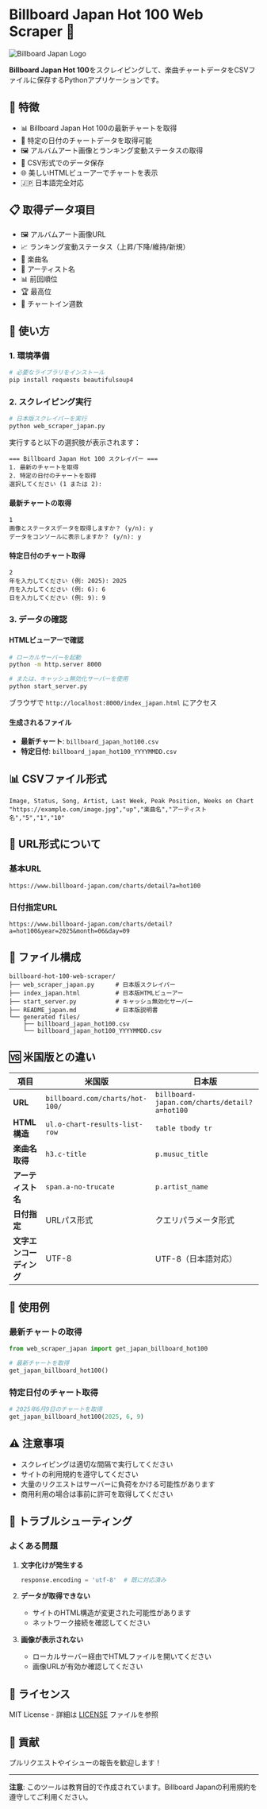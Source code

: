 # Billboard Japan Hot 100 Web Scraper 🎵

![Billboard Japan Logo](https://www.billboard-japan.com/common/img/img_header_sitelogo.png)

**Billboard Japan Hot 100**をスクレイピングして、楽曲チャートデータをCSVファイルに保存するPythonアプリケーションです。

## 🌟 特徴

- 📊 Billboard Japan Hot 100の最新チャートを取得
- 📅 特定の日付のチャートデータを取得可能
- 🖼️ アルバムアート画像とランキング変動ステータスの取得
- 📁 CSV形式でのデータ保存
- 🌐 美しいHTMLビューアーでチャートを表示
- 🇯🇵 日本語完全対応

## 📋 取得データ項目

- 🖼️ アルバムアート画像URL
- 📈 ランキング変動ステータス（上昇/下降/維持/新規）
- 🎵 楽曲名
- 👤 アーティスト名
- 📊 前回順位
- 🏆 最高位
- 📅 チャートイン週数

## 🚀 使い方

### 1. 環境準備

```bash
# 必要なライブラリをインストール
pip install requests beautifulsoup4
```

### 2. スクレイピング実行

```bash
# 日本版スクレイパーを実行
python web_scraper_japan.py
```

実行すると以下の選択肢が表示されます：

```
=== Billboard Japan Hot 100 スクレイパー ===
1. 最新のチャートを取得
2. 特定の日付のチャートを取得
選択してください (1 または 2):
```

#### 最新チャートの取得
```
1
画像とステータスデータを取得しますか？ (y/n): y
データをコンソールに表示しますか？ (y/n): y
```

#### 特定日付のチャート取得
```
2
年を入力してください (例: 2025): 2025
月を入力してください (例: 6): 6
日を入力してください (例: 9): 9
```

### 3. データの確認

#### HTMLビューアーで確認

```bash
# ローカルサーバーを起動
python -m http.server 8000

# または、キャッシュ無効化サーバーを使用
python start_server.py
```

ブラウザで `http://localhost:8000/index_japan.html` にアクセス

#### 生成されるファイル

- **最新チャート**: `billboard_japan_hot100.csv`
- **特定日付**: `billboard_japan_hot100_YYYYMMDD.csv`

## 📊 CSVファイル形式

```csv
Image, Status, Song, Artist, Last Week, Peak Position, Weeks on Chart
"https://example.com/image.jpg","up","楽曲名","アーティスト名","5","1","10"
```

## 🔧 URL形式について

### 基本URL
```
https://www.billboard-japan.com/charts/detail?a=hot100
```

### 日付指定URL
```
https://www.billboard-japan.com/charts/detail?a=hot100&year=2025&month=06&day=09
```

## 📁 ファイル構成

```
billboard-hot-100-web-scraper/
├── web_scraper_japan.py      # 日本版スクレイパー
├── index_japan.html          # 日本版HTMLビューアー
├── start_server.py           # キャッシュ無効化サーバー
├── README_japan.md           # 日本版説明書
└── generated files/
    ├── billboard_japan_hot100.csv
    └── billboard_japan_hot100_YYYYMMDD.csv
```

## 🆚 米国版との違い

| 項目 | 米国版 | 日本版 |
|------|--------|--------|
| **URL** | `billboard.com/charts/hot-100/` | `billboard-japan.com/charts/detail?a=hot100` |
| **HTML構造** | `ul.o-chart-results-list-row` | `table tbody tr` |
| **楽曲名取得** | `h3.c-title` | `p.musuc_title` |
| **アーティスト名** | `span.a-no-trucate` | `p.artist_name` |
| **日付指定** | URLパス形式 | クエリパラメータ形式 |
| **文字エンコーディング** | UTF-8 | UTF-8（日本語対応） |

## 🎯 使用例

### 最新チャートの取得
```python
from web_scraper_japan import get_japan_billboard_hot100

# 最新チャートを取得
get_japan_billboard_hot100()
```

### 特定日付のチャート取得
```python
# 2025年6月9日のチャートを取得
get_japan_billboard_hot100(2025, 6, 9)
```

## ⚠️ 注意事項

- スクレイピングは適切な間隔で実行してください
- サイトの利用規約を遵守してください
- 大量のリクエストはサーバーに負荷をかける可能性があります
- 商用利用の場合は事前に許可を取得してください

## 🐛 トラブルシューティング

### よくある問題

1. **文字化けが発生する**
   ```python
   response.encoding = 'utf-8'  # 既に対応済み
   ```

2. **データが取得できない**
   - サイトのHTML構造が変更された可能性があります
   - ネットワーク接続を確認してください

3. **画像が表示されない**
   - ローカルサーバー経由でHTMLファイルを開いてください
   - 画像URLが有効か確認してください

## 📄 ライセンス

MIT License - 詳細は [LICENSE](LICENSE) ファイルを参照

## 🤝 貢献

プルリクエストやイシューの報告を歓迎します！

---

**注意**: このツールは教育目的で作成されています。Billboard Japanの利用規約を遵守してご利用ください。 